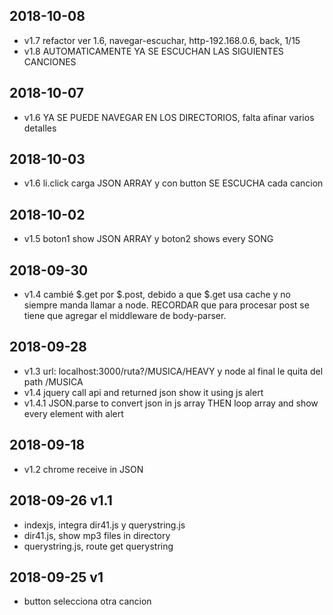 ## 2018-10-08
* v1.7 refactor ver 1.6, navegar-escuchar, http-192.168.0.6, back, 1/15 
* v1.8 AUTOMATICAMENTE YA SE ESCUCHAN LAS SIGUIENTES CANCIONES

## 2018-10-07
* v1.6 YA SE PUEDE NAVEGAR EN LOS DIRECTORIOS, falta afinar varios detalles

## 2018-10-03
* v1.6 li.click carga JSON ARRAY y con button SE ESCUCHA cada cancion

## 2018-10-02
* v1.5 boton1 show JSON ARRAY y boton2 shows every SONG

## 2018-09-30
* v1.4 cambié $.get por $.post, debido a que $.get usa cache y no siempre manda llamar a node. RECORDAR que para procesar post se tiene que agregar el middleware de body-parser.

## 2018-09-28
* v1.3 url: localhost:3000/ruta?/MUSICA/HEAVY y node al final le quita del path /MUSICA
* v1.4 jquery call api and returned json show it using js alert
* v1.4.1 JSON.parse to convert json in js array THEN loop array and show every element with alert

## 2018-09-18
* v1.2 chrome receive in JSON
  
## 2018-09-26  v1.1
* indexjs, integra dir41.js y querystring.js
* dir41.js, show mp3 files in directory
* querystring.js, route get querystring

## 2018-09-25  v1
* button selecciona otra cancion